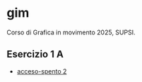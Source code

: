# gim
Corso di Grafica in movimento 2025, SUPSI.  


##  Esercizio 1 A

- [acceso-spento 2](https://debysalmi.github.io/gim/Esercizio_1A/acceso_spento_2.html)

